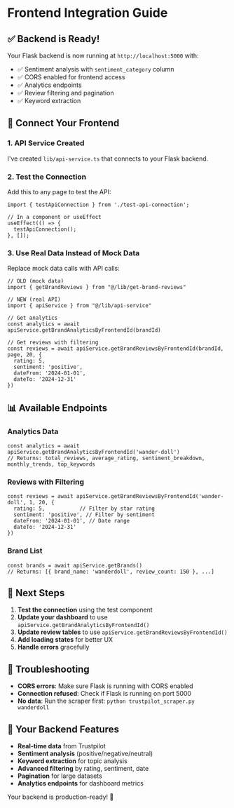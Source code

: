 # Frontend Integration Guide

## ✅ Backend is Ready!

Your Flask backend is now running at `http://localhost:5000` with:
- ✅ Sentiment analysis with `sentiment_category` column
- ✅ CORS enabled for frontend access
- ✅ Analytics endpoints
- ✅ Review filtering and pagination
- ✅ Keyword extraction

## 🔗 Connect Your Frontend

### 1. **API Service Created**
I've created `lib/api-service.ts` that connects to your Flask backend.

### 2. **Test the Connection**
Add this to any page to test the API:

```tsx
import { testApiConnection } from './test-api-connection';

// In a component or useEffect
useEffect(() => {
  testApiConnection();
}, []);
```

### 3. **Use Real Data Instead of Mock Data**

Replace mock data calls with API calls:

```tsx
// OLD (mock data)
import { getBrandReviews } from "@/lib/get-brand-reviews"

// NEW (real API)
import { apiService } from "@/lib/api-service"

// Get analytics
const analytics = await apiService.getBrandAnalyticsByFrontendId(brandId)

// Get reviews with filtering
const reviews = await apiService.getBrandReviewsByFrontendId(brandId, page, 20, {
  rating: 5,
  sentiment: 'positive',
  dateFrom: '2024-01-01',
  dateTo: '2024-12-31'
})
```

## 📊 Available Endpoints

### Analytics Data
```tsx
const analytics = await apiService.getBrandAnalyticsByFrontendId('wander-doll')
// Returns: total_reviews, average_rating, sentiment_breakdown, monthly_trends, top_keywords
```

### Reviews with Filtering
```tsx
const reviews = await apiService.getBrandReviewsByFrontendId('wander-doll', 1, 20, {
  rating: 5,           // Filter by star rating
  sentiment: 'positive', // Filter by sentiment
  dateFrom: '2024-01-01', // Date range
  dateTo: '2024-12-31'
})
```

### Brand List
```tsx
const brands = await apiService.getBrands()
// Returns: [{ brand_name: 'wanderdoll', review_count: 150 }, ...]
```

## 🎯 Next Steps

1. **Test the connection** using the test component
2. **Update your dashboard** to use `apiService.getBrandAnalyticsByFrontendId()`
3. **Update review tables** to use `apiService.getBrandReviewsByFrontendId()`
4. **Add loading states** for better UX
5. **Handle errors** gracefully

## 🔧 Troubleshooting

- **CORS errors**: Make sure Flask is running with CORS enabled
- **Connection refused**: Check if Flask is running on port 5000
- **No data**: Run the scraper first: `python trustpilot_scraper.py wanderdoll`

## 🚀 Your Backend Features

- **Real-time data** from Trustpilot
- **Sentiment analysis** (positive/negative/neutral)
- **Keyword extraction** for topic analysis
- **Advanced filtering** by rating, sentiment, date
- **Pagination** for large datasets
- **Analytics endpoints** for dashboard metrics

Your backend is production-ready! 🎉 